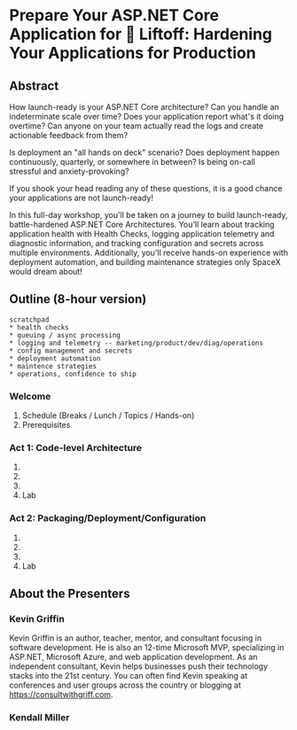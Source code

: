 # Prepare Your ASP.NET Core Application for 🚀 Liftoff: Hardening Your Applications for Production

## Abstract
How launch-ready is your ASP.NET Core architecture?  Can you handle an indeterminate scale over time?  Does your application report what's it doing overtime?  Can anyone on your team actually read the logs and create actionable feedback from them?  

Is deployment an "all hands on deck" scenario?  Does deployment happen continuously, quarterly, or somewhere in between?  Is being on-call stressful and anxiety-provoking?

If you shook your head reading any of these questions, it is a good chance your applications are not launch-ready!

In this full-day workshop, you'll be taken on a journey to build launch-ready, battle-hardened ASP.NET Core Architectures.  You'll learn about tracking application health with Health Checks, logging application telemetry and diagnostic information, and tracking configuration and secrets across multiple environments.  Additionally, you'll receive hands-on experience with deployment automation, and building maintenance strategies only SpaceX would dream about!


## Outline (8-hour version)

```
scratchpad
* health checks
* queuing / async processing
* logging and telemetry -- marketing/product/dev/diag/operations
* config management and secrets
* deployment automation
* maintence strategies
* operations, confidence to ship
```

### Welcome
  1. Schedule (Breaks / Lunch / Topics / Hands-on)
  2. Prerequisites

### Act 1: Code-level Architecture

  1.
  2.
  3.
  4. Lab

### Act 2: Packaging/Deployment/Configuration

  1.
  2.
  3.
  4. Lab

## About the Presenters

### Kevin Griffin
Kevin Griffin is an author, teacher, mentor, and consultant focusing in software development. He is also an 12-time Microsoft MVP, specializing in ASP.NET, Microsoft Azure, and web application development. As an independent consultant, Kevin helps businesses push their technology stacks into the 21st century. You can often find Kevin speaking at conferences and user groups across the country or blogging at https://consultwithgriff.com. 

### Kendall Miller
